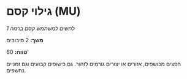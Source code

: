 # גילוי קסם (MU)

*לחשים למשתמש קסם ברמה 1*

**משך:** 2 סיבובים

**טווח:** 60’

חפצים מכושפים, אזורים או יצורים גורמים לזהור. גם כישופים קבועים וגם זמניים נחשפים.